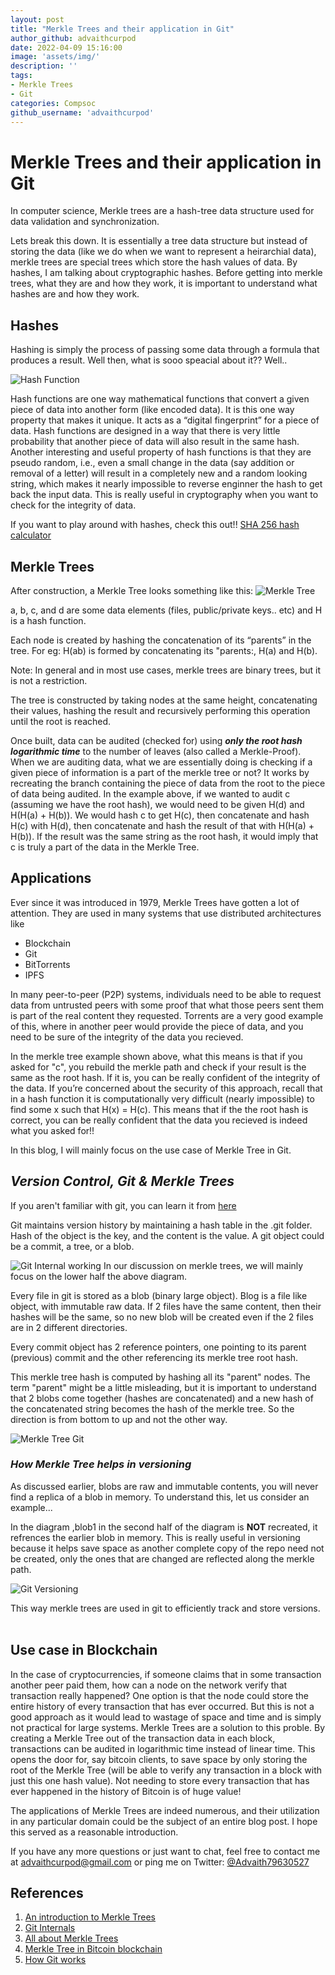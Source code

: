 ```yaml
---
layout: post
title: "Merkle Trees and their application in Git"
author_github: advaithcurpod
date: 2022-04-09 15:16:00
image: 'assets/img/'
description: ''
tags:
- Merkle Trees
- Git
categories: Compsoc
github_username: 'advaithcurpod'
---
```


# **Merkle Trees and their application in Git**
In computer science, Merkle trees are a hash-tree data structure used for data validation and synchronization.

Lets break this down. It is essentially a tree data structure but instead of storing the data (like we do when we want to represent a heirarchial data), merkle trees are special trees which store the hash values of data. By hashes, I am talking about cryptographic hashes. Before getting into merkle trees, what they are and how they work, it is important to understand what hashes are and how they work.

## **Hashes**
Hashing is simply the process of passing some data through a formula that produces a result. Well then, what is sooo speacial about it?? Well..

![Hash Function](/blog/assets/img/merkle-trees/hash_functions.jpg)

Hash functions are one way mathematical functions that convert a given piece of data into another form (like encoded data). It is this one way property that makes it unique. It acts as a “digital fingerprint” for a piece of data. Hash functions are designed in a way that there is very little probability that another piece of data will also result in the same hash. Another interesting and useful property of hash functions is that they are pseudo random, i.e., even a small change in the data (say addition or removal of a letter) will result in a completely new and a random looking string, which makes it nearly impossible to reverse enginner the hash to get back the input data. This is really useful in cryptography when you want to check for the integrity of data.

If you want to play around with hashes, check this out!!
[SHA 256 hash calculator](https://www.movable-type.co.uk/scripts/sha256.html)


## **Merkle Trees**
After construction, a Merkle Tree looks something like this:
![Merkle Tree](/blog/assets/img/merkle-trees/merkle-tree.png)

a, b, c, and d are some data elements (files, public/private keys.. etc) and H is a hash function.

Each node is created by hashing the concatenation of its “parents” in the tree. For eg: H(ab) is formed by concatenating its "parents:, H(a) and H(b).

Note: In general and in most use cases, merkle trees are binary trees, but it is not a restriction.

The tree is constructed by taking nodes at the same height, concatenating their values, hashing the result and recursively performing this operation until the root is reached.

Once built, data can be audited (checked for) using ***only the root hash logarithmic time*** to the number of leaves (also called a Merkle-Proof). When we are auditing data, what we are essentially doing is checking if a given piece of information is a part of the merkle tree or not? It works by recreating the branch containing the piece of data from the root to the piece of data being audited. In the example above, if we wanted to audit c (assuming we have the root hash), we would need to be given H(d) and H(H(a) + H(b)). We would hash c to get H(c), then concatenate and hash H(c) with H(d), then concatenate and hash the result of that with H(H(a) + H(b)). If the result was the same string as the root hash, it would imply that c is truly a part of the data in the Merkle Tree.

## **Applications**
Ever since it was introduced in 1979, Merkle Trees have gotten a lot of attention. They are used in many systems that use distributed architectures like
- Blockchain
- Git
- BitTorrents
- IPFS

In many peer-to-peer (P2P) systems, individuals need to be able to request data from untrusted peers with some proof that what those peers sent them is part of the real content they requested. Torrents are a very good example of this, where in another peer would provide the piece of data, and you need to be sure of the integrity of the data you recieved.

In the merkle tree example shown above, what this means is that if you asked for "c", you rebuild the merkle path and check if your result is the same as the root hash. If it is, you can be really confident of the integrity of  the data. If you’re concerned about the security of this approach, recall that in a hash function it is computationally very difficult (nearly impossible) to find some x such that H(x) = H(c). This means that if the the root hash is correct, you can be really confident that the data you recieved is indeed what you asked for!!

In this blog, I will mainly focus on the use case of Merkle Tree in Git.
<br>

## ***Version Control, Git & Merkle Trees***
If you aren't familiar with git, you can learn it from [here](https://www.freecodecamp.org/news/what-is-git-and-how-to-use-it-c341b049ae61/)

Git maintains version history by maintaining a hash table in the .git folder. Hash of the object is the key, and the content is the value. A git object could be a commit, a tree, or a blob.

![Git Internal working](/blog/assets/img/merkle-trees/git-working.jpeg)
In our discussion on merkle trees, we will mainly focus on the lower half the above diagram.

Every file in git is stored as a blob (binary large object). Blog is a file like object, with immutable raw data. If 2 files have the same content, then their hashes will be the same, so no new blob will be created even if the 2 files are in 2 different directories. 

Every commit object has 2 reference pointers, one pointing to its parent (previous) commit and the other referencing its merkle tree root hash.

<!-- ![Git Versioning](/blog/assets/img/merkle-trees/git-versioning.jpeg) -->

This merkle tree hash is computed by hashing all its "parent" nodes. The term "parent" might be a little misleading, but it is important to understand that 2 blobs come together (hashes are concatenated) and a new hash of the concatenated string becomes the hash of the merkle tree. So the direction is from bottom to up and not the other way.

![Merkle Tree Git](/blog/assets/img/merkle-trees/merkle-tree-git.png)

### ***How Merkle Tree helps in versioning***
As discussed earlier, blobs are raw and immutable contents, you will never find a replica of a blob in memory. To understand this, let us consider an example...

In the diagram ,blob1 in the second half of the diagram is **NOT** recreated, it refrences the earlier blob in memory. This is really useful in versioning because it helps save space as another complete copy of the repo need not be created, only the ones that are changed are reflected along the merkle path.

![Git Versioning](/blog/assets/img/merkle-trees/versioning.png)

This way merkle trees are used in git to efficiently track and store versions.
<br><br>

## **Use case in Blockchain**
In the case of cryptocurrencies, if someone claims that in some transaction another peer paid them, how can a node on the network verify that transaction really happened? One option is that the node could store the entire history of every transaction that has ever occurred. But this is not a good approach as it would lead to wastage of space and time and is simply not practical for large systems. Merkle Trees are a solution to this proble. By creating a Merkle Tree out of the transaction data in each block, transactions can be audited in logarithmic time instead of linear time. This opens the door for, say bitcoin clients, to save space by only storing the root of the Merkle Tree (will be able to verify any transaction in a block with just this one hash value). Not needing to store every transaction that has ever happened in the history of Bitcoin is of huge value!

The applications of Merkle Trees are indeed numerous, and their utilization in any particular domain could be the subject of an entire blog post. I hope this served as a reasonable introduction.

If you have any more questions or just want to chat, feel free to contact me at advaithcurpod@gmail.com or ping me on Twitter: [@Advaith79630527](https://twitter.com/Advaith79630527)

## **References**
1. [An introduction to Merkle Trees](https://medium.com/hackernoon/merkle-tree-introduction-4c44250e2da7)
2. [Git Internals](https://www.youtube.com/watch?v=P6jD966jzlk)
3. [All about Merkle Trees](https://www.codementor.io/blog/merkle-trees-5h9arzd3n8)
4. [Merkle Tree in Bitcoin blockchain](https://medium.com/blockchain-stories/the-tale-of-merkle-tree-in-bitcoin-blockchain-2c5fa5a298f7)
5. [How Git works](https://github.com/kdakan/How-Git-Works)
<!-- 
Everything is git is content addressable => we care about what the data is (CONTENT) rather than where it is stored (LOCATION)... and if u think abt it, content based addressing makes more intuitive sense to refer to data by its content..
for eg.. you go to a library, u r looking for a book..you ask the librarian for it... which is better and relates more to the real world?
1. "thomas calculus volume 1 edition 3" by thomas OR (content addressing)
2. the book in the 3rd shelf, 2nd row, 4th from left end? (location based)
unfortuantely, most of todays web follows the loation based addressing... no wonder, file not found errors are so common!!

In this diagram, we will primarily focus on the lower half, which is the *tree* and the *blob*.

The tree here, indeed is a merkle tree and we will see how it helps git keep track of versions effetively.



### An overview of Hash functions
A hash function is a one-way mathematical function (can be computed only in one direction and not the other way round) that acts as a “digital fingerprint”. Hash functions are designed in a way that there is very little probability that another piece of data will also result in the same hash. Another interesting and useful property of hahs functions is that they are pseduo random, i.e., even a small change in the data (say an additional space) will result in a completely new string, which makes it nearly impossible to reverse enginner the hash to get backthe data. This is really useful in cryptography. Hash functions, how they work and its applications could be a subject of another entire blog, for now, lets get back to our discussion on *merkle trees*. -->
<!-- 
After construction, a Merkle Tree looks something like this:
![alt text](../assets/img/merkle-trees/merkle-tree.png)

a, b, c, and d are some data elements (files, public/private keys.. etc) and H is a hash function.

Each node is created by hashing the concatenation of its “parents” in the tree. For eg: H(ab) is formed by concatenating its "parents:, H(a) and H(b).

Note: In general and in most use cases, merkle trees are binary trees, but it is not a restriction. -->
<!-- 
The tree is constructed by taking nodes at the same height, concatenating their values, hashing the result and recursively performing this operation until the root is reached. -->
<!-- 
Once built, data can be audited (checked for) using ***only the root hash logarithmic time*** to the number of leaves (also called a Merkle-Proof). When we are auditing data, what we are essentially doing is checking if a given piece of information is a part of the merkle tree or not? It works by recreating the branch containing the piece of data from the root to the piece of data being audited. In the example above, if we wanted to audit c (assuming we have the root hash), we would need to be given H(d) and H(H(a) + H(b)). We would hash c to get H(c), then concatenate and hash H(c) with H(d), then concatenate and hash the result of that with H(H(a) + H(b)). If the result was the same string as the root hash, it would imply that c is truly a part of the data in the Merkle Tree. -->
